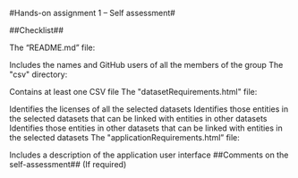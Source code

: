 #Hands-on assignment 1 – Self assessment#

##Checklist##

The “README.md” file:

 Includes the names and GitHub users of all the members of the group
The "csv" directory:

 Contains at least one CSV file
The "datasetRequirements.html" file:

 Identifies the licenses of all the selected datasets
 Identifies those entities in the selected datasets that can be linked with entities in other datasets
 Identifies those entities in other datasets that can be linked with entities in the selected datasets
The "applicationRequirements.html” file:

 Includes a description of the application user interface
##Comments on the self-assessment## (If required)
